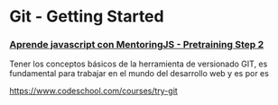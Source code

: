 # Git - Getting Started
### [Aprende javascript con MentoringJS - Pretraining Step 2](http://mentoringjs.com)

Tener los conceptos básicos de la herramienta de versionado GIT, es fundamental para trabajar en el mundo del desarrollo web y es por es

https://www.codeschool.com/courses/try-git

